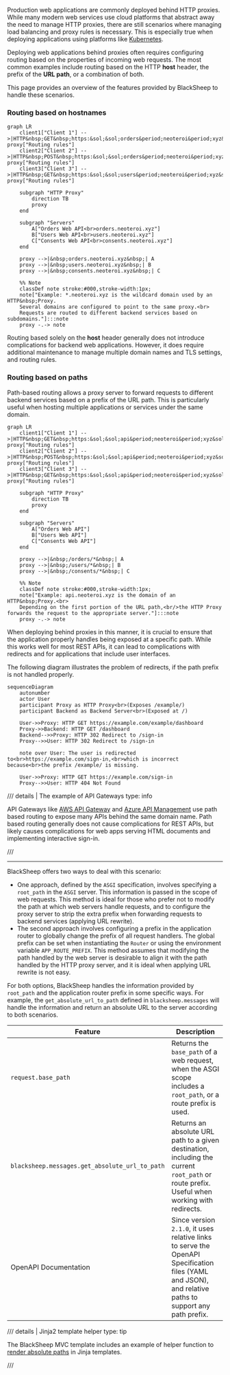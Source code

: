 Production web applications are commonly deployed behind HTTP proxies. While
many modern web services use cloud platforms that abstract away the need to
manage HTTP proxies, there are still scenarios where managing load balancing
and proxy rules is necessary. This is especially true when deploying
applications using platforms like [Kubernetes](https://kubernetes.io/).

Deploying web applications behind proxies often requires configuring routing
based on the properties of incoming web requests. The most common examples
include routing based on the HTTP **host** header, the prefix of the **URL
path**, or a combination of both.

This page provides an overview of the features provided by BlackSheep to handle
these scenarios.

### Routing based on hostnames

```mermaid
graph LR
    client1["Client 1"] -->|HTTP&nbsp;GET&nbsp;https:&sol;&sol;orders&period;neoteroi&period;xyz&sol;order&sol;123| proxy["Routing rules"]
    client2["Client 2"] -->|HTTP&nbsp;POST&nbsp;https:&sol;&sol;orders&period;neoteroi&period;xyz&sol;order| proxy["Routing rules"]
    client3["Client 3"] -->|HTTP&nbsp;GET&nbsp;https:&sol;&sol;users&period;neoteroi&period;xyz&sol;user&sol;123| proxy["Routing rules"]

    subgraph "HTTP Proxy"
        direction TB
        proxy
    end

    subgraph "Servers"
        A["Orders Web API<br>orders.neoteroi.xyz"]
        B["Users Web API<br>users.neoteroi.xyz"]
        C["Consents Web API<br>consents.neoteroi.xyz"]
    end

    proxy -->|&nbsp;orders.neoteroi.xyz&nbsp;| A
    proxy -->|&nbsp;users.neoteroi.xyz&nbsp;| B
    proxy -->|&nbsp;consents.neoteroi.xyz&nbsp;| C

    %% Note
    classDef note stroke:#000,stroke-width:1px;
    note["Example: *.neoteroi.xyz is the wildcard domain used by an HTTP&nbsp;Proxy.
    Several domains are configured to point to the same proxy.<br>
    Requests are routed to different backend services based on subdomains."]:::note
    proxy -.-> note
```

Routing based solely on the **host** header generally does not introduce
complications for backend web applications. However, it does require additional
maintenance to manage multiple domain names and TLS settings, and routing
rules.

### Routing based on paths

Path-based routing allows a proxy server to forward requests to different
backend services based on a prefix of the URL path. This is particularly useful
when hosting multiple applications or services under the same domain.

```mermaid
graph LR
    client1["Client 1"] -->|HTTP&nbsp;GET&nbsp;https:&sol;&sol;api&period;neoteroi&period;xyz&sol;order&sol;123| proxy["Routing rules"]
    client2["Client 2"] -->|HTTP&nbsp;POST&nbsp;https:&sol;&sol;api&period;neoteroi&period;xyz&sol;order| proxy["Routing rules"]
    client3["Client 3"] -->|HTTP&nbsp;GET&nbsp;https:&sol;&sol;api&period;neoteroi&period;xyz&sol;user&sol;123| proxy["Routing rules"]

    subgraph "HTTP Proxy"
        direction TB
        proxy
    end

    subgraph "Servers"
        A["Orders Web API"]
        B["Users Web API"]
        C["Consents Web API"]
    end

    proxy -->|&nbsp;/orders/*&nbsp;| A
    proxy -->|&nbsp;/users/*&nbsp;| B
    proxy -->|&nbsp;/consents/*&nbsp;| C

    %% Note
    classDef note stroke:#000,stroke-width:1px;
    note["Example: api.neoteroi.xyz is the domain of an HTTP&nbsp;Proxy.<br>
    Depending on the first portion of the URL path,<br/>the HTTP Proxy forwards the request to the appropriate server."]:::note
    proxy -.-> note
```

When deploying behind proxies in this manner, it is crucial to ensure that the
application properly handles being exposed at a specific path. While this works
well for most REST APIs, it can lead to complications with redirects and for
applications that include user interfaces.

The following diagram illustrates the problem of redirects, if the path prefix
is not handled properly.

```mermaid
sequenceDiagram
    autonumber
    actor User
    participant Proxy as HTTP Proxy<br>(Exposes /example/)
    participant Backend as Backend Server<br>(Exposed at /)

    User->>Proxy: HTTP GET https://example.com/example/dashboard
    Proxy->>Backend: HTTP GET /dashboard
    Backend-->>Proxy: HTTP 302 Redirect to /sign-in
    Proxy-->>User: HTTP 302 Redirect to /sign-in

    note over User: The user is redirected to<br>https://example.com/sign-in,<br>which is incorrect because<br>the prefix /example/ is missing.

    User->>Proxy: HTTP GET https://example.com/sign-in
    Proxy-->>User: HTTP 404 Not Found
```

/// details | The example of API Gateways
    type: info

API Gateways like [AWS API Gateway](https://docs.aws.amazon.com/prescriptive-guidance/latest/cloud-design-patterns/api-routing-path.html)
and [Azure API Management](https://learn.microsoft.com/en-us/azure/api-management/api-management-key-concepts)
use path based routing to expose many APIs behind the same domain name.
Path based routing generally does not cause complications for REST APIs, but
likely causes complications for web apps serving HTML documents and
implementing interactive sign-in.

///

---

BlackSheep offers two ways to deal with this scenario:

- One approach, defined by the `ASGI` specification, involves specifying a
  `root_path` in the `ASGI` server. This information is passed in the scope of
  web requests. This method is ideal for those who prefer not to modify the
  path at which web servers handle requests, and to configure the proxy server
  to strip the extra prefix when forwarding requests to backend services
  (applying URL rewrite).
- The second approach involves configuring a prefix in the application router
  to globally change the prefix of all request handlers. The global prefix can
  be set when instantiating the `Router` or using the environment variable
  `APP_ROUTE_PREFIX`. This method assumes that modifying the path handled by
  the web server is desirable to align it with the path handled by the HTTP
  proxy server, and it is ideal when applying URL rewrite is not easy.

For both options, BlackSheep handles the information provided by `root_path`
and the application router prefix in some specific ways.
For example, the `get_absolute_url_to_path` defined in `blacksheep.messages`
will handle the information and return an absolute URL to the server
according to both scenarios.

| Feature                                        | Description                                                                                                                                            |
| ---------------------------------------------- | ------------------------------------------------------------------------------------------------------------------------------------------------------ |
| `request.base_path`                            | Returns the `base_path` of a web request, when the ASGI scope includes a `root_path`, or a route prefix is used.                                       |
| `blacksheep.messages.get_absolute_url_to_path` | Returns an absolute URL path to a given destination, including the current `root_path` or route prefix. Useful when working with redirects.            |
| OpenAPI Documentation                          | Since version `2.1.0`, it uses relative links to serve the OpenAPI Specification files (YAML and JSON), and relative paths to support any path prefix. |

/// details | Jinja2 template helper
    type: tip

The BlackSheep MVC template includes an example of helper function to
[render absolute paths](https://github.com/Neoteroi/BlackSheep-MVC/blob/88b0672a0696d4bef4775203fae086173fd9b0fc/%7B%7Bcookiecutter.project_name%7D%7D/app/templating.py#L26)
in Jinja templates.

///

